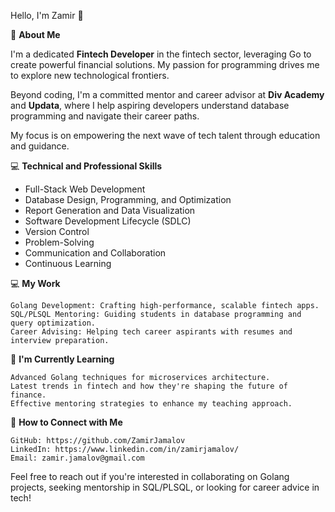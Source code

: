 <!--### Hi there 👋 -->

<!--
**ZamirJamalov/zamirjamalov** is a ✨ _special_ ✨ repository because its `README.md` (this file) appears on your GitHub profile.

Here are some ideas to get you started:

- 🔭 I’m currently working on ...
- 🌱 I’m currently learning ...
- 👯 I’m looking to collaborate on ...
- 🤔 I’m looking for help with ...
- 💬 Ask me about ...
- 📫 How to reach me: ...
- 😄 Pronouns: ...
- ⚡ Fun fact: ...
-->



Hello, I'm Zamir 👋

🌟 **About Me**

I'm a dedicated **Fintech Developer** in the fintech sector, leveraging Go to create powerful financial solutions. My passion for programming drives me to explore new technological frontiers.

Beyond coding, I'm a committed mentor and career advisor at **Div Academy** and **Updata**, where I help aspiring developers understand database programming and navigate their career paths.

My focus is on empowering the next wave of tech talent through education and guidance.


💻 **Technical and Professional Skills**
- Full-Stack Web Development
- Database Design, Programming, and Optimization
- Report Generation and Data Visualization
- Software Development Lifecycle (SDLC)
- Version Control
- Problem-Solving
- Communication and Collaboration
- Continuous Learning
 

💻 **My Work**

    Golang Development: Crafting high-performance, scalable fintech apps.
    SQL/PLSQL Mentoring: Guiding students in database programming and query optimization.
    Career Advising: Helping tech career aspirants with resumes and interview preparation.

🌱 **I'm Currently Learning**

    Advanced Golang techniques for microservices architecture.
    Latest trends in fintech and how they're shaping the future of finance.
    Effective mentoring strategies to enhance my teaching approach.

🤝 **How to Connect with Me**

    GitHub: https://github.com/ZamirJamalov
    LinkedIn: https://www.linkedin.com/in/zamirjamalov/
    Email: zamir.jamalov@gmail.com

Feel free to reach out if you're interested in collaborating on Golang projects, seeking mentorship in SQL/PLSQL, or looking for career advice in tech!
